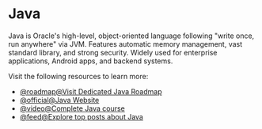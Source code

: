 # Java

Java is Oracle's high-level, object-oriented language following "write once, run anywhere" via JVM. Features automatic memory management, vast standard library, and strong security. Widely used for enterprise applications, Android apps, and backend systems.

Visit the following resources to learn more:

- [@roadmap@Visit Dedicated Java Roadmap](https://roadmap.sh/java)
- [@official@Java Website](https://www.java.com/)
- [@video@Complete Java course](https://www.youtube.com/watch?v=xk4_1vDrzzo)
- [@feed@Explore top posts about Java](https://app.daily.dev/tags/java?ref=roadmapsh)